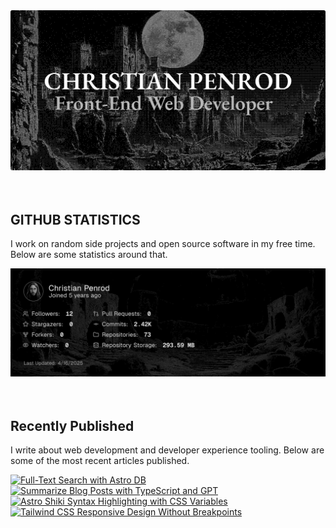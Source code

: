 
<picture>
  <source media="(prefers-color-scheme: dark)" srcset="assets/banner.dark.png?v=e926be12-697a-4f7d-bea0-b50d608ae740" width="843px" />
  <source media="(prefers-color-scheme: light)" srcset="assets/banner.light.png?v=e926be12-697a-4f7d-bea0-b50d608ae740" width="843px" />
  <img src="assets/banner.dark.png?v=e926be12-697a-4f7d-bea0-b50d608ae740" alt="Banner" width="843px" />
</picture>
<br />
<br />
<br />
<h2>GITHUB STATISTICS</h2>
<p>I work on random side projects and open source software in my free time. Below are some statistics around that.</p>
<picture>
  <source media="(prefers-color-scheme: dark)" srcset="assets/statistics.dark.png?v=e926be12-697a-4f7d-bea0-b50d608ae740" width="843px" />
  <source media="(prefers-color-scheme: light)" srcset="assets/statistics.light.png?v=e926be12-697a-4f7d-bea0-b50d608ae740" width="843px" />
  <img src="assets/statistics.dark.png?v=e926be12-697a-4f7d-bea0-b50d608ae740" alt="Github Statistics" width="843px" />
</picture>
<br />
<br />
<br />
<h2>Recently Published</h2>
<p>I write about web development and developer experience tooling. Below are some of the most recent articles published.</p>
<a href="https://christianpenrod.com/blog/full-text-search-with-astro-db"><img src="https://christianpenrod.com/blog/full-text-search-with-astro-db.png?v=e926be12-697a-4f7d-bea0-b50d608ae740" alt="Full-Text Search with Astro DB" width="421px" /></a>
<a href="https://christianpenrod.com/blog/summarize-blog-posts-with-typescript-and-gpt"><img src="https://christianpenrod.com/blog/summarize-blog-posts-with-typescript-and-gpt.png?v=e926be12-697a-4f7d-bea0-b50d608ae740" alt="Summarize Blog Posts with TypeScript and GPT" width="421px" /></a>
<a href="https://christianpenrod.com/blog/astro-shiki-syntax-highlighting-with-css-variables"><img src="https://christianpenrod.com/blog/astro-shiki-syntax-highlighting-with-css-variables.png?v=e926be12-697a-4f7d-bea0-b50d608ae740" alt="Astro Shiki Syntax Highlighting with CSS Variables" width="421px" /></a>
<a href="https://christianpenrod.com/blog/tailwindcss-responsive-design-without-breakpoints"><img src="https://christianpenrod.com/blog/tailwindcss-responsive-design-without-breakpoints.png?v=e926be12-697a-4f7d-bea0-b50d608ae740" alt="Tailwind CSS Responsive Design Without Breakpoints" width="421px" /></a>

